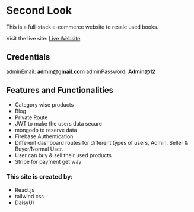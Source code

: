 # Second Look
This is a full-stack e-commerce website to resale used books.

Visit the live site: [Live Website](https://second-look-1e813.web.app).

## Credentials
adminEmail: **admin@gmail.com**
adminPassword: **Admin@12**

## Features and Functionalities
* Category wise products
* Blog
* Private Route
* JWT to make the users data secure
* mongodb to reserve data
* Firebase Authentication
* Different dashboard routes for different types of users, Admin, Seller & Buyer/Normal User.
* User can buy & sell their used products
* Stripe for payment get way


### This site is created by:
* React.js
* tailwind css
* DaisyUI
